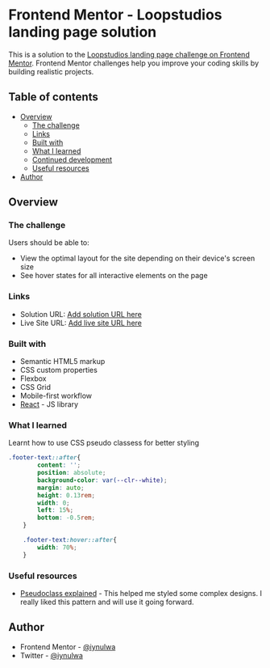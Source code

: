 # Frontend Mentor - Loopstudios landing page solution

This is a solution to the [Loopstudios landing page challenge on Frontend Mentor](https://www.frontendmentor.io/challenges/loopstudios-landing-page-N88J5Onjw). Frontend Mentor challenges help you improve your coding skills by building realistic projects. 

## Table of contents

- [Overview](#overview)
  - [The challenge](#the-challenge)
  - [Links](#links)
  - [Built with](#built-with)
  - [What I learned](#what-i-learned)
  - [Continued development](#continued-development)
  - [Useful resources](#useful-resources)
- [Author](#author)


## Overview

### The challenge

Users should be able to:

- View the optimal layout for the site depending on their device's screen size
- See hover states for all interactive elements on the page

### Links

- Solution URL: [Add solution URL here](https://your-solution-url.com)
- Live Site URL: [Add live site URL here](https://your-live-site-url.com)

### Built with

- Semantic HTML5 markup
- CSS custom properties
- Flexbox
- CSS Grid
- Mobile-first workflow
- [React](https://reactjs.org/) - JS library

### What I learned
Learnt how to use CSS pseudo classess for better styling

```css
.footer-text::after{
        content: '';
        position: absolute;
        background-color: var(--clr--white);
        margin: auto;
        height: 0.13rem;
        width: 0;
        left: 15%;
        bottom: -0.5rem;
    }

    .footer-text:hover::after{
        width: 70%;
    }
```

### Useful resources

- [Pseudoclass explained](https://youtu.be/dIUOWdwwZBw?si=90-a-EptA7uI001p) - This helped me styled some complex designs. I really liked this pattern and will use it going forward.

## Author

- Frontend Mentor - [@iynulwa](https://www.frontendmentor.io/profile/iynulwa)
- Twitter - [@iynulwa](https://www.twitter.com/iynulwa)
